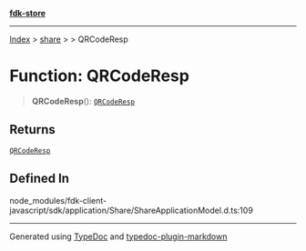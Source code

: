 [**fdk-store**](../../../README.md)
***

[Index](../../../API.md) > [share](../../README.md) > [<internal>](../README.md) > QRCodeResp

# Function: QRCodeResp

> **QRCodeResp**(): [`QRCodeResp`](../type-aliases/type-alias.QRCodeResp.md)

## Returns

[`QRCodeResp`](../type-aliases/type-alias.QRCodeResp.md)

## Defined In

node\_modules/fdk-client-javascript/sdk/application/Share/ShareApplicationModel.d.ts:109

***
Generated using [TypeDoc](https://typedoc.org/) and [typedoc-plugin-markdown](https://www.npmjs.com/package/typedoc-plugin-markdown)
